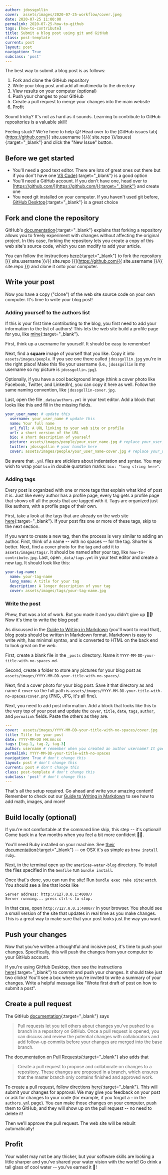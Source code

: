 ```yaml
---
author: jdossgollin
cover:  assets/images/2020-07-25-workflow/cover.jpeg
date: 2020-07-25 11:00:00
permalink: 2020-07-25-how-to-github
tags: [how-to-contribute]
title: Submit a blog post using git and GitHub
class: post-template
current: post
layout: post
navigation: True
subclass: 'post'
---
```


The best way to submit a blog post is as follows:

1. Fork and clone the GitHub repository
1. Write your blog post and add all multimedia to the directory
1. View results on your computer (optional)
1. Push your changes to your GitHub
1. Create a pull request to merge your changes into the main website
1. Profit

Sound tricky?
It's not as hard as it sounds.
Learning to contribute to GitHub repositories is a valuable skill!

Feeling stuck?
We're here to help 😉!
Head over to the [GitHub issues tab](https://github.com/{{ site.username }}/{{ site.repo }}/issues){:target="_blank"} and click the "New Issue" button.

## Before we get started

* You'll need a good text editor. There are lots of great ones out there but if you don't have one [VS Code](https://code.visualstudio.com/){:target="_blank"} is a good option
* You'll need a GitHub account. If you don't have one, head over to [https://github.com/](https://github.com/){:target="_blank"} and create one
* You need git installed on your computer. If you haven't used git before, [GitHub Desktop](https://desktop.github.com/){:target="_blank"} is a great choice

## Fork and clone the repository

GitHub's [documentation](https://docs.github.com/en/github/getting-started-with-github/fork-a-repo){:target="_blank"} explains that forking a repository allows you to freely experiment with changes without affecting the original project.
In this case, forking the repository lets you create a copy of this web site's source code, which you can modify to add your article.

You can follow the instructions [here](https://docs.github.com/en/github/getting-started-with-github/fork-a-repo#fork-an-example-repository){:target="_blank"} to fork the repository [{{ site.username }}/{{ site.repo }}](https://github.com/{{ site.username }}/{{ site.repo }}) and clone it onto your computer.

## Write your post

Now you have a copy ("clone") of the web site source code on your own computer.
It's time to write your blog post!

### Adding yourself to the authors list

If this is your first time contributing to the blog, you first need to add your information to the list of authors!
This lets the web site build a profile page for you, like [mine](/author/jdossgollin/){:target="_blank"}.

First, think up a username for yourself.
It should be easy to remember!

Next, find a **square** image of yourself that you like.
Copy it into `assets/images/people`.
If you see one there called `jdossgollin.jpg` you're in the right place!
Make this file your username (i.e., `jdossgollin` is my username so my picture is `jdossgollin.jpg`).

Optionally, if you have a cool background image (think a cover photo like Facebook, Twitter, and LinkedIn), you can copy it here as well.
Follow the same naming convention, like `jdossgollin-cover.jpg`.

Last, open the file `_data/authors.yml` in your text editor.
Add a block that looks like this and fill in the missing fields.

```yml
your_user_name: # update this
  username: your_user_name # update this
  name: Your full name
  url_full: A URL linking to your web site or profile
  url: a short version of the URL
  bio: A short description of yourself
  picture: assets/images/people/your_user_name.jpg # replace your_user_name
  twitter: jdossgollin # your handle here
  cover: assets/images/people/your_user_name-cover.jpg # replace your_user_name
```

Be aware that `.yml` files are sticklers about indentation and syntax.
You may wish to wrap your `bio` in double quotation marks: `bio: "long string here"`.

### Adding tags

Every post is organized with one or more tags that explain what kind of post it is.
Just like every author has a profile page, every tag gets a profile page that shows off all the posts that are tagged with it.
Tags are organized just like authors, with a profile page of their own.

First, take a look at the tags that are already on the web site [here](/tags/){:target="_blank"}.
If your post fits one or more of these tags, skip to the next section.

If you want to create a new tag, then the process is very similar to adding an author.
First, think of a name -- with no spaces -- for the tag.
Shorter is better.
Next, find a cover photo for the tag and add it to `assets/images/tags/`.
It should be named after your tag, like `how-to-contribute.jpg`.
Last, open `_data/tags.yml` in your text editor and create a new tag.
It should look like this:

```yml
your-tag-name:
  name: your-tag-name
  long_name: A title for your tag
  description: A longer description of your tag
  cover: assets/images/tags/your-tag-name.jpg

```

### Write the post

Phew, that was a lot of work.
But you made it and you didn't give up 🎉🎊!
Now it's time to write the blog post!

As discussed in the [Guide to Writing in Markdown](/markdown-how-to) (you'll want to read that), blog posts should be written in Markdown format.
Markdown is easy to write with, has minimal syntax, and is converted to HTML on the back end to look great on the web.

First, create a blank file in the `_posts` directory.
Name it `YYYY-MM-DD-your-title-with-no-spaces.md`.

Second, create a folder to store any pictures for your blog post as `assets/images/YYYY-MM-DD-your-title-with-no-spaces/`.

Next, find a cover photo for your blog post.
Save it that directory as and name it `cover` so the full path is `assets/images/YYYY-MM-DD-your-title-with-no-spaces/cover.png` (PNG, JPG, it's all fine).

Next, you need to add post information.
Add a block that looks like this to the very top of your post and update the `cover`, `title`, `date`, `tags`, `author`, and `permalink` fields.
Paste the others as they are.

```yml
---
cover:  assets/images/YYYY-MM-DD-your-title-with-no-spaces/cover.jpg
title: Title for your post
date: YYYY-MM-DD HH:mm:ss
tags: [tag-1, tag-2, tag-3]
author: username # remember when you created an author username? It goes here!
permalink: YYYY-MM-DD-your-title-with-no-spaces
navigation: True # don't change this
layout: post # don't change this
current: post # don't change this
class: post-template # don't change this
subclass: 'post' # don't change this
---
```

That's all the setup required.
Go ahead and write your amazing content!
Remember to check out our [Guide to Writing in Markdown](/markdown-how-to) to see how to add math, images, and more!

## Build locally (optional)

If you're not comfortable at the command line skip, this step -- it's optional!
Come back in a few months when you feel a bit more confident 💪🧠.

You'll need Ruby installed on your machine.
See [their documentation](https://www.ruby-lang.org/en/documentation/installation/){:target="_blank"} -- on OSX it's as simple as `brew install ruby`.

Next, in the terminal open up the `americas-water-blog` directory.
To install the files specified in the `Gemfile` run `bundle install`.

Once that's done, you can run the site!
Run `bundle exec rake site:watch`.
You should see a line that looks like

```misc
Server address: http://127.0.0.1:4000//
Server running... press ctrl-c to stop.
```

In that case, open `http://127.0.0.1:4000//` in your browser.
You should see a small version of the site that updates in real time as you make changes.
This is a great way to make sure that your post looks just the way you want.

## Push your changes

Now that you've written a thoughtful and incisive post, it's time to push your changes.
Specifically, this will push the changes from your computer to your GitHub account.

If you're using GitHub Desktop, then see the instructions [here](https://docs.github.com/en/desktop/getting-started-with-github-desktop/creating-your-first-repository-using-github-desktop#step-6-make-commit-and-push-changes){:target="_blank"} to commit and push your changes.
It should take just two clicks!
You'll see a box where you're invited to write a summary of your changes.
Write a helpful message like "Wrote first draft of post on how to submit a post".

## Create a pull request

The GitHub [documentation](https://docs.github.com/en/github/collaborating-with-issues-and-pull-requests/about-pull-requests){:target="_blank"} says

> Pull requests let you tell others about changes you've pushed to a branch in a repository on GitHub. Once a pull request is opened, you can discuss and review the potential changes with collaborators and add follow-up commits before your changes are merged into the base branch.

The [documentation on Pull Requests](https://docs.github.com/en/github/collaborating-with-issues-and-pull-requests/creating-a-pull-request){:target="_blank"} also adds that

> Create a pull request to propose and collaborate on changes to a repository. These changes are proposed in a branch, which ensures that the master branch only contains finished and approved work.

To create a pull request, follow directions [here](https://docs.github.com/en/github/collaborating-with-issues-and-pull-requests/creating-a-pull-request#creating-the-pull-request){:target="_blank"}.
This will submit your changes for approval.
We may give you feedback on your post or ask for changes to your code (for example, if you forgot a `:` in the `authors.yml` page).
You can make those changes on your computer, push them to GitHub, and they will show up on the pull request -- no need to delete it!

Then we'll approve the pull request.
The web site will be rebuilt automatically!

## Profit

Your wallet may not be any thicker, but your software skills are looking a little sharper and you've shared your water vision with the world!
Go drink a tall glass of cool water -- you've earned it 🥛!
